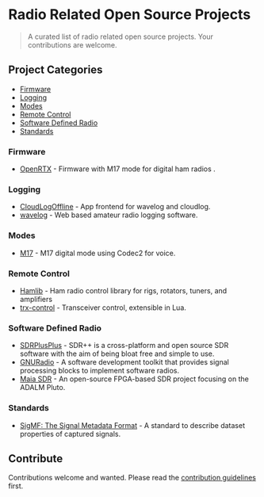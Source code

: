 # Radio Related Open Source Projects

> A curated list of radio related open source projects.  Your contributions are welcome.

## Project Categories

- [Firmware](#firmware)
- [Logging](#logging)
- [Modes](#modes)
- [Remote Control](#remote-control)
- [Software Defined Radio](#software-defined-radio)
- [Standards](#standards)

### Firmware

- [OpenRTX](https://openrtx.org) - Firmware with M17 mode for digital ham radios .

### Logging

- [CloudLogOffline](https://github.com/myzinsky/cloudLogOffline) - App frontend for wavelog and cloudlog.
- [wavelog](https://www.wavelog.org/) - Web based amateur radio logging software.

### Modes

- [M17](https://github.com/m17-project) - M17 digital mode using Codec2 for voice.

### Remote Control

- [Hamlib](https://github.com/Hamlib/Hamlib) -  Ham radio control library for rigs, rotators, tuners, and amplifiers 
- [trx-control](https://trx-control.msys.ch) - Transceiver control, extensible in Lua.

### Software Defined Radio

- [SDRPlusPlus](https://www.sdrpp.org/) - SDR++ is a cross-platform and open source SDR software with the aim of being bloat free and simple to use.
- [GNURadio](https://www.gnuradio.org/) - A software development toolkit that provides signal processing blocks to implement software radios.
- [Maia SDR](https://maia-sdr.org) - An open-source FPGA-based SDR project focusing on the ADALM Pluto.

### Standards

- [SigMF: The Signal Metadata Format](https://github.com/sigmf/SigMF) - A standard to describe dataset properties of captured signals.

## Contribute

Contributions welcome and wanted.  Please read the [contribution guidelines](contributing.md) first.
